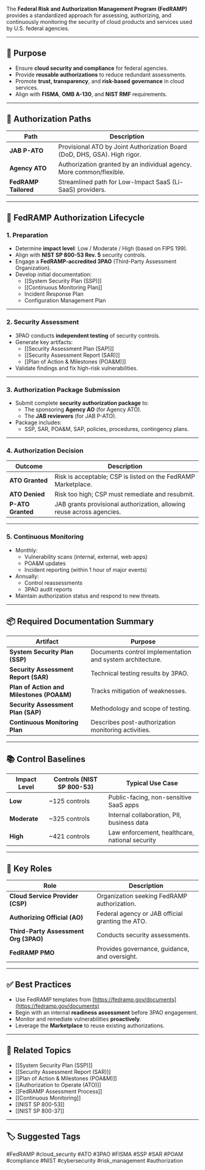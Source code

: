 The **Federal Risk and Authorization Management Program (FedRAMP)** provides a standardized approach for assessing, authorizing, and continuously monitoring the security of cloud products and services used by U.S. federal agencies.

---

## 🎯 Purpose

- Ensure **cloud security and compliance** for federal agencies.
- Provide **reusable authorizations** to reduce redundant assessments.
- Promote **trust, transparency**, and **risk-based governance** in cloud services.
- Align with **FISMA**, **OMB A-130**, and **NIST RMF** requirements.

---

## 🧭 Authorization Paths

| Path                     | Description                                                                 |
|--------------------------|-----------------------------------------------------------------------------|
| **JAB P-ATO**             | Provisional ATO by Joint Authorization Board (DoD, DHS, GSA). High rigor.   |
| **Agency ATO**            | Authorization granted by an individual agency. More common/flexible.       |
| **FedRAMP Tailored**      | Streamlined path for Low-Impact SaaS (Li-SaaS) providers.                  |

---

## 🔁 FedRAMP Authorization Lifecycle

### 1. **Preparation**

- Determine **impact level**: Low / Moderate / High (based on FIPS 199).
- Align with **NIST SP 800-53 Rev. 5** security controls.
- Engage a **FedRAMP-accredited 3PAO** (Third-Party Assessment Organization).
- Develop initial documentation:
  - [[System Security Plan (SSP)]]
  - [[Continuous Monitoring Plan]]
  - Incident Response Plan
  - Configuration Management Plan

---

### 2. **Security Assessment**

- 3PAO conducts **independent testing** of security controls.
- Generate key artifacts:
  - [[Security Assessment Plan (SAP)]]
  - [[Security Assessment Report (SAR)]]
  - [[Plan of Action & Milestones (POA&M)]]
- Validate findings and fix high-risk vulnerabilities.

---

### 3. **Authorization Package Submission**

- Submit complete **security authorization package** to:
  - The sponsoring **Agency AO** (for Agency ATO).
  - The **JAB reviewers** (for JAB P-ATO).
- Package includes:
  - SSP, SAR, POA&M, SAP, policies, procedures, contingency plans.

---

### 4. **Authorization Decision**

| Outcome           | Description                                                                 |
|-------------------|-----------------------------------------------------------------------------|
| **ATO Granted**    | Risk is acceptable; CSP is listed on the FedRAMP Marketplace.              |
| **ATO Denied**     | Risk too high; CSP must remediate and resubmit.                            |
| **P-ATO Granted**  | JAB grants provisional authorization, allowing reuse across agencies.       |

---

### 5. **Continuous Monitoring**

- Monthly:
  - Vulnerability scans (internal, external, web apps)
  - POA&M updates
  - Incident reporting (within 1 hour of major events)
- Annually:
  - Control reassessments
  - 3PAO audit reports
- Maintain authorization status and respond to new threats.

---

## 📦 Required Documentation Summary

| Artifact                      | Purpose                                                       |
|-------------------------------|---------------------------------------------------------------|
| **System Security Plan (SSP)** | Documents control implementation and system architecture.     |
| **Security Assessment Report (SAR)** | Technical testing results by 3PAO.                        |
| **Plan of Action and Milestones (POA&M)** | Tracks mitigation of weaknesses.                  |
| **Security Assessment Plan (SAP)** | Methodology and scope of testing.                          |
| **Continuous Monitoring Plan** | Describes post-authorization monitoring activities.           |

---

## 📚 Control Baselines

| Impact Level | Controls (NIST SP 800-53) | Typical Use Case                           |
|--------------|---------------------------|---------------------------------------------|
| **Low**      | ~125 controls              | Public-facing, non-sensitive SaaS apps      |
| **Moderate** | ~325 controls              | Internal collaboration, PII, business data  |
| **High**     | ~421 controls              | Law enforcement, healthcare, national security |

---

## 🔐 Key Roles

| Role                      | Description                                                                 |
|---------------------------|-----------------------------------------------------------------------------|
| **Cloud Service Provider (CSP)** | Organization seeking FedRAMP authorization.                         |
| **Authorizing Official (AO)**     | Federal agency or JAB official granting the ATO.                    |
| **Third-Party Assessment Org (3PAO)** | Conducts security assessments.                                  |
| **FedRAMP PMO**           | Provides governance, guidance, and oversight.                              |

---

## ✅ Best Practices

- Use FedRAMP templates from [https://fedramp.gov/documents](https://fedramp.gov/documents)
- Begin with an internal **readiness assessment** before 3PAO engagement.
- Monitor and remediate vulnerabilities **proactively**.
- Leverage the **Marketplace** to reuse existing authorizations.

---

## 🧩 Related Topics

- [[System Security Plan (SSP)]]
- [[Security Assessment Report (SAR)]]
- [[Plan of Action & Milestones (POA&M)]]
- [[Authorization to Operate (ATO)]]
- [[FedRAMP Assessment Process]]
- [[Continuous Monitoring]]
- [[NIST SP 800-53]]
- [[NIST SP 800-37]]

---

## 🏷 Suggested Tags

#FedRAMP #cloud_security #ATO #3PAO #FISMA #SSP #SAR #POAM #compliance #NIST #cybersecurity #risk_management #authorization

